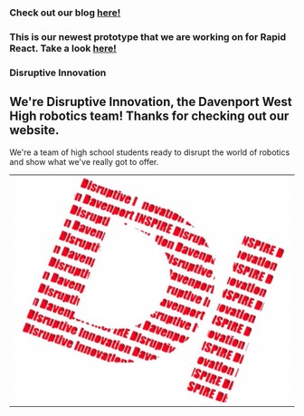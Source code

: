 ### Check out our blog [here!](/blog.md)
### This is our newest prototype that we are working on for Rapid React. Take a look [here!](/prototype.md)

### Disruptive Innovation
## We're Disruptive Innovation, the Davenport West High robotics team! Thanks for checking out our website.
We're a team of high school students ready to disrupt the world of robotics and show what we've really got to offer.  
<table>
<tr> 
<td>
<img src="docs/assets/logo/signal-2022-01-20-15-55-10-000.jpg" />
</div>
</td>
</tr>
</table>
